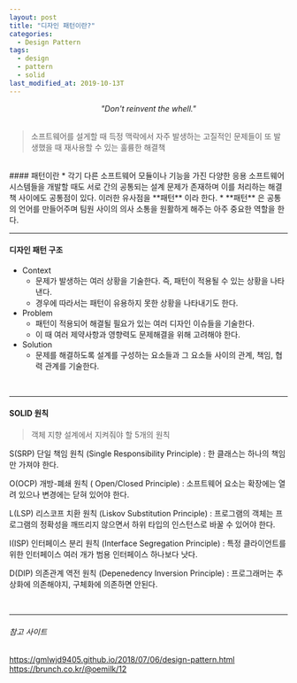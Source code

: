 ```yaml
---
layout: post
title: "디자인 패턴이란?"
categories:
  - Design Pattern
tags:
  - design
  - pattern
  - solid
last_modified_at: 2019-10-13T
---
```

*<center> "Don't reinvent the whell." </center>*
<br>
> 소프트웨어를 설게할 때 득정 맥락에서 자주 발생하는 고질적인 문제들이 또 발생했을 때 재사용할 수 있는 훌륭한 해결책

<br>
#### 패턴이란
 * 각기 다른 소프트웨어 모듈이나 기능을 가진 다양한 응용 소프트웨어 시스템들을 개발할 때도 서로 간의 공통되는 설계 문제가 존재하며 이를 처리하는 해결책 사이에도 공통점이 있다. 이러한 유사점을 **패턴** 이라 한다.
 * **패턴** 은 공통의 언어를 만들어주며 팀원 사이의 의사 소통을 원활하게 해주는 아주 중요한 역할을 한다.

---

#### 디자인 패턴 구조
 * Context
   - 문제가 발생하는 여러 상황을 기술한다. 즉, 패턴이 적용될 수 있는 상황을 나타낸다.
   - 경우에 따라서는 패턴이 유용하지 못한 상황을 나타내기도 한다.
 * Problem
   - 패턴이 적용되어 해결될 필요가 있는 여러 디자인 이슈들을 기술한다.
   - 이 때 여러 제약사항과 영향력도 문제해결을 위해 고려해야 한다.
 * Solution
   - 문제를 해결하도록 설계를 구성하는 요소들과 그 요소들 사이의 관계, 책임, 협력 관계를 기술한다.
<br>

---

#### SOLID 원칙
 > 객체 지향 설계에서 지켜줘야 할 5개의 원칙

 S(SRP) 단일 책임 원칙 (Single Responsibility Principle)
 : 한 클래스는 하나의 책임만 가져야 한다.

 O(OCP) 개방-폐쇄 원칙 ( Open/Closed Principle)
 : 소프트웨어 요소는 확장에는 열려 있으나 변경에는 닫혀 있어야 한다.

 L(LSP) 리스코프 치환 원칙 (Liskov Substitution Principle)
 : 프로그램의 객체는 프로그램의 정확성을 깨뜨리지 않으면서 하위 타입의 인스턴스로 바꿀 수 있어야 한다.

 I(ISP) 인터페이스 분리 원칙 (Interface Segregation Principle)
 : 특정 클라이언트를 위한 인터페이스 여러 개가 범용 인터페이스 하나보다 낫다.

 D(DIP) 의존관계 역전 원칙 (Depenedency Inversion Principle)
 : 프로그래머는 추상화에 의존해야지, 구체화에 의존하면 안된다.


  <br>

  ---
  
  ###### 참고 사이트
  https://gmlwjd9405.github.io/2018/07/06/design-pattern.html
  https://brunch.co.kr/@oemilk/12
